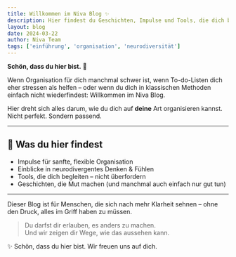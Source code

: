 ```yaml
---
title: Willkommen im Niva Blog ✨  
description: Hier findest du Geschichten, Impulse und Tools, die dich beim Organisieren unterstützen – sanft, verständnisvoll und auf deine Art.  
layout: blog  
date: 2024-03-22  
author: Niva Team  
tags: ['einführung', 'organisation', 'neurodiversität']
---
```


**Schön, dass du hier bist.** 🌿

Wenn Organisation für dich manchmal schwer ist, wenn To-do-Listen dich eher stressen als helfen – oder wenn du dich in klassischen Methoden einfach nicht wiederfindest: Willkommen im Niva Blog.

Hier dreht sich alles darum, wie du dich auf **deine** Art organisieren kannst.  
Nicht perfekt. Sondern passend.

---

## 🧠 Was du hier findest

- Impulse für sanfte, flexible Organisation  
- Einblicke in neurodivergentes Denken & Fühlen  
- Tools, die dich begleiten – nicht überfordern  
- Geschichten, die Mut machen (und manchmal auch einfach nur gut tun)

---

Dieser Blog ist für Menschen, die sich nach mehr Klarheit sehnen – ohne den Druck, alles im Griff haben zu müssen.

> Du darfst dir erlauben, es anders zu machen.  
> Und wir zeigen dir Wege, wie das aussehen kann.

✨ Schön, dass du hier bist. Wir freuen uns auf dich.